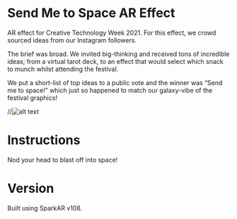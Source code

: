 # Send Me to Space AR Effect

AR effect for Creative Technology Week 2021. For this effect, we crowd sourced ideas from our Instagram followers.<br /> 


The brief was broad. We invited big-thinking and received tons of incredible ideas; from a virtual tarot deck, to an effect that would select which snack to munch whilst attending the festival. <br />


We put a short-list of top ideas to a public vote and the winner was “Send me to space!” which just so happened to match our galaxy-vibe of the festival graphics!

//![alt text](ct_week_capture_1.gif)
# Instructions 
Nod your head to blast off into space! 

# Version
Built using SparkAR v108.

